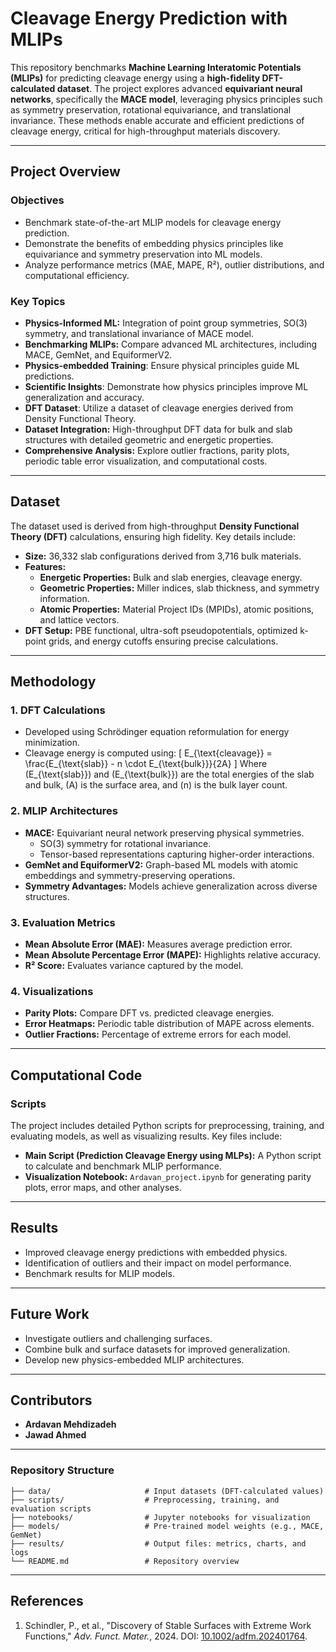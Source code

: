 # Cleavage Energy Prediction with MLIPs

This repository benchmarks **Machine Learning Interatomic Potentials (MLIPs)** for predicting cleavage energy using a **high-fidelity DFT-calculated dataset**. The project explores advanced **equivariant neural networks**, specifically the **MACE model**, leveraging physics principles such as symmetry preservation, rotational equivariance, and translational invariance. These methods enable accurate and efficient predictions of cleavage energy, critical for high-throughput materials discovery.

---

## Project Overview

### Objectives
- Benchmark state-of-the-art MLIP models for cleavage energy prediction.
- Demonstrate the benefits of embedding physics principles like equivariance and symmetry preservation into ML models.
- Analyze performance metrics (MAE, MAPE, R²), outlier distributions, and computational efficiency.

### Key Topics
- **Physics-Informed ML:** Integration of point group symmetries, SO(3) symmetry, and translational invariance of MACE model.
- **Benchmarking MLIPs:** Compare advanced ML architectures, including MACE, GemNet, and EquiformerV2.
- **Physics-embedded Training**: Ensure physical principles guide ML predictions.
- **Scientific Insights**: Demonstrate how physics principles improve ML generalization and accuracy.
- **DFT Dataset**: Utilize a dataset of cleavage energies derived from Density Functional Theory.
- **Dataset Integration:** High-throughput DFT data for bulk and slab structures with detailed geometric and energetic properties.
- **Comprehensive Analysis:** Explore outlier fractions, parity plots, periodic table error visualization, and computational costs.


---

## Dataset
The dataset used is derived from high-throughput **Density Functional Theory (DFT)** calculations, ensuring high fidelity. Key details include:
- **Size:** 36,332 slab configurations derived from 3,716 bulk materials.
- **Features:**
  - **Energetic Properties:** Bulk and slab energies, cleavage energy.
  - **Geometric Properties:** Miller indices, slab thickness, and symmetry information.
  - **Atomic Properties:** Material Project IDs (MPIDs), atomic positions, and lattice vectors.
- **DFT Setup:** PBE functional, ultra-soft pseudopotentials, optimized k-point grids, and energy cutoffs ensuring precise calculations.

---

## **Methodology**

### **1. DFT Calculations**
- Developed using Schrödinger equation reformulation for energy minimization.
- Cleavage energy is computed using:
  \[
  E_{\text{cleavage}} = \frac{E_{\text{slab}} - n \cdot E_{\text{bulk}}}{2A}
  \]
  Where \(E_{\text{slab}}\) and \(E_{\text{bulk}}\) are the total energies of the slab and bulk, \(A\) is the surface area, and \(n\) is the bulk layer count.

### **2. MLIP Architectures**
- **MACE:** Equivariant neural network preserving physical symmetries.
  - SO(3) symmetry for rotational invariance.
  - Tensor-based representations capturing higher-order interactions.
- **GemNet and EquiformerV2:** Graph-based ML models with atomic embeddings and symmetry-preserving operations.
- **Symmetry Advantages:** Models achieve generalization across diverse structures.

### **3. Evaluation Metrics**
- **Mean Absolute Error (MAE):** Measures average prediction error.
- **Mean Absolute Percentage Error (MAPE):** Highlights relative accuracy.
- **R² Score:** Evaluates variance captured by the model.

### **4. Visualizations**
- **Parity Plots:** Compare DFT vs. predicted cleavage energies.
- **Error Heatmaps:** Periodic table distribution of MAPE across elements.
- **Outlier Fractions:** Percentage of extreme errors for each model.

---

## **Computational Code**

### **Scripts**
The project includes detailed Python scripts for preprocessing, training, and evaluating models, as well as visualizing results. Key files include:
- **Main Script (Prediction Cleavage Energy using MLPs):** A Python script to calculate and benchmark MLIP performance.
- **Visualization Notebook:** `Ardavan_project.ipynb` for generating parity plots, error maps, and other analyses.


---

## Results
- Improved cleavage energy predictions with embedded physics.
- Identification of outliers and their impact on model performance.
- Benchmark results for MLIP models.

---

## Future Work
- Investigate outliers and challenging surfaces.
- Combine bulk and surface datasets for improved generalization.
- Develop new physics-embedded MLIP architectures.

---

## Contributors
- **Ardavan Mehdizadeh**
- **Jawad Ahmed**

---

### **Repository Structure**
```plaintext
├── data/                     # Input datasets (DFT-calculated values)
├── scripts/                  # Preprocessing, training, and evaluation scripts
├── notebooks/                # Jupyter notebooks for visualization
├── models/                   # Pre-trained model weights (e.g., MACE, GemNet)
├── results/                  # Output files: metrics, charts, and logs
└── README.md                 # Repository overview
```

---

## References
1. Schindler, P., et al., "Discovery of Stable Surfaces with Extreme Work Functions," *Adv. Funct. Mater.*, 2024. DOI: [10.1002/adfm.202401764](https://doi.org/10.1002/adfm.202401764).
